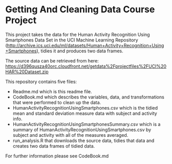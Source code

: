 # Getting And Cleaning Data Course Project

This project takes the data for the Human Activity Recognition Using Smartphones Data Set in the UCI Machine Learning Repository (<http://archive.ics.uci.edu/ml/datasets/Human+Activity+Recognition+Using+Smartphones>), tidies it and produces two data frames.

The source data can be retrieved from here: <https://d396qusza40orc.cloudfront.net/getdata%2Fprojectfiles%2FUCI%20HAR%20Dataset.zip> 

This repository contains five files:
* Readme.md which is this readme file.
* CodeBook.md which describes the variables, data, and transformations that were performed to clean up the data.
* HumanActivityRecognitionUsingSmartphones.csv which is the tidied mean and standard deviation measure data with subject and activity info.
* HumanActivityRecognitionUsingSmartphonesSummary.csv which is a summary of HumanActivityRecognitionUsingSmartphones.csv by subject and activity with all of the measures averaged.
* run_analysis.R that downloads the source data, tidies that data and creates two data frames of tidied data.

For further information please see CodeBook.md